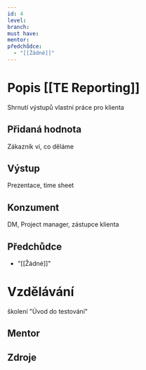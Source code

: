 ```yaml
---
id: 4
level: 
branch: 
must have: 
mentor: 
předchůdce: 
  - "[[Žádné]]"
---
```



# Popis [[TE Reporting]]
Shrnutí výstupů vlastní práce pro klienta

## Přidaná hodnota
Zákazník ví, co děláme

## Výstup
Prezentace, time sheet

## Konzument
DM, Project manager, zástupce klienta

## Předchůdce

  - "[[Žádné]]"

# Vzdělávání
školení "Úvod do testování"

## Mentor


## Zdroje